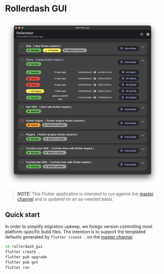 # Rollerdash GUI

![GUI screenshot](../screenshots/gui.png)

> **_NOTE:_** This Flutter application is intended to run against the [master channel](https://github.com/flutter/flutter/wiki/Flutter-build-release-channels#flutters-channels) and is updated on an as-needed basis.

## Quick start

In order to simplify migration upkeep, we forego version controlling most platform-specific build files. The intention is to support the templated defaults generated by `flutter create .` on the [master channel](https://github.com/flutter/flutter/wiki/Flutter-build-release-channels#flutters-channels).

```bash
cd rollerdash_gui
flutter create .
flutter pub upgrade
flutter pub get
flutter run
```
